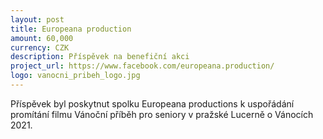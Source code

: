 ```yaml
---
layout: post
title: Europeana production
amount: 60,000
currency: CZK
description: Příspěvek na benefiční akci
project_url: https://www.facebook.com/europeana.production/
logo: vanocni_pribeh_logo.jpg
---
```


Příspěvek byl poskytnut spolku Europeana productions k uspořádání promítání filmu Vánoční příběh pro seniory v pražské Lucerně o Vánocích 2021.
